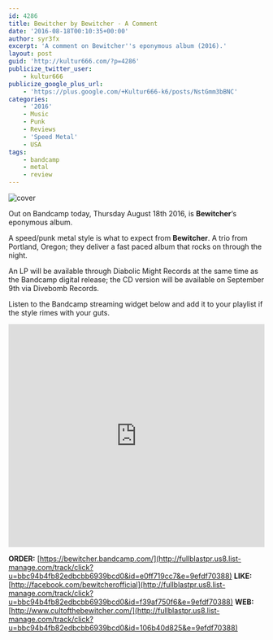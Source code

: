 ```yaml
---
id: 4286
title: Bewitcher by Bewitcher - A Comment
date: '2016-08-18T00:10:35+00:00'
author: syr3fx
excerpt: 'A comment on Bewitcher''s eponymous album (2016).'
layout: post
guid: 'http://kultur666.com/?p=4286'
publicize_twitter_user:
    - kultur666
publicize_google_plus_url:
    - 'https://plus.google.com/+Kultur666-k6/posts/NstGmm3bBNC'
categories:
    - '2016'
    - Music
    - Punk
    - Reviews
    - 'Speed Metal'
    - USA
tags:
    - bandcamp
    - metal
    - review
---
```


![cover](http://localhost:8080/wp-content/uploads/2016/08/cover6.jpg)

Out on Bandcamp today, Thursday August 18th 2016, is **Bewitcher**‘s eponymous album.

A speed/punk metal style is what to expect from **Bewitcher**. A trio from Portland, Oregon; they deliver a fast paced album that rocks on through the night.

An LP will be available through Diabolic Might Records at the same time as the Bandcamp digital release; the CD version will be available on <span class="aBn"><span class="aQJ">September 9th</span></span> via Divebomb Records.

Listen to the Bandcamp streaming widget below and add it to your playlist if the style rimes with your guts.

<iframe style="border: 0; width: 100%; height: 439px;" src="https://bandcamp.com/EmbeddedPlayer/album=868138847/size=large/bgcol=333333/linkcol=e99708/tracklist=false/transparent=true/" seamless></iframe>

**ORDER:** [https://bewitcher.bandcamp.com/](http://fullblastpr.us8.list-manage.com/track/click?u=bbc94b4fb82edbcbb6939bcd0&id=e0ff719cc7&e=9efdf70388)
**LIKE:** [http://facebook.com/bewitcherofficial](http://fullblastpr.us8.list-manage.com/track/click?u=bbc94b4fb82edbcbb6939bcd0&id=f39af750f6&e=9efdf70388)
**WEB:** [http://www.cultofthebewitcher.com/](http://fullblastpr.us8.list-manage.com/track/click?u=bbc94b4fb82edbcbb6939bcd0&id=106b40d825&e=9efdf70388)